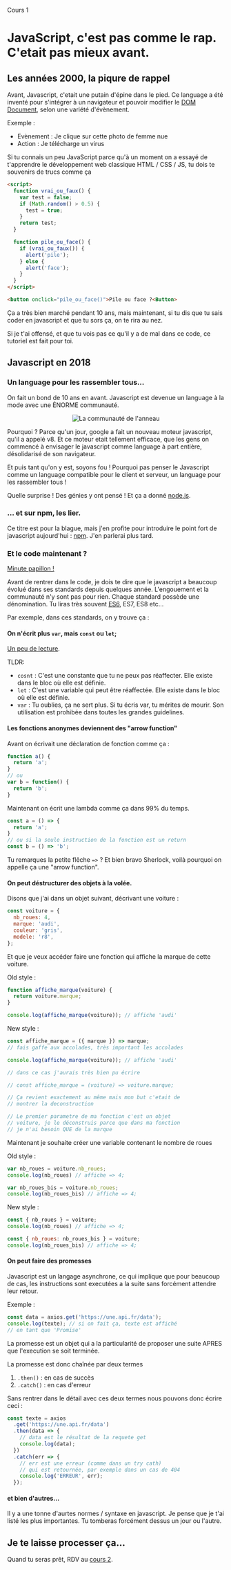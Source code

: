 Cours 1

# JavaScript, c'est pas comme le rap. C'etait pas mieux avant.

## Les années 2000, la piqure de rappel

Avant, Javascript, c'etait une putain d'épine dans le pied. Ce language a été inventé pour s'intégrer à un navigateur et pouvoir modifier le [DOM Document](https://www.w3schools.com/jsref/dom_obj_document.asp), selon une variété d'évènement.

Exemple :

- Evènement : Je clique sur cette photo de femme nue
- Action : Je télécharge un virus

Si tu connais un peu JavaScript parce qu'à un moment on a essayé de t'apprendre le développement web classique HTML / CSS / JS, tu dois te souvenirs de trucs comme ça

```html
<script>
  function vrai_ou_faux() {
    var test = false;
    if (Math.random() > 0.5) {
      test = true;
    }
    return test;
  }

  function pile_ou_face() {
    if (vrai_ou_faux()) {
      alert('pile');
    } else {
      alert('face');
    }
  }
</script>

<button onclick="pile_ou_face()">Pile ou face ?<Button>
```

Ça a très bien marché pendant 10 ans, mais maintenant, si tu dis que tu sais coder en javascript et que tu sors ça, on te rira au nez.

Si je t'ai offensé, et que tu vois pas ce qu'il y a de mal dans ce code, ce tutoriel est fait pour toi.

## Javascript en 2018

### Un language pour les rassembler tous...

On fait un bond de 10 ans en avant.
Javascript est devenue un language à la mode avec une ÉNORME communauté.

<p align="center">
  <img src="./img/communaute.jpg" alt="La communauté de l'anneau">
</p>

Pourquoi ? Parce qu'un jour, google a fait un nouveau moteur javascript, qu'il a appelé v8. Et ce moteur etait tellement efficace, que les gens on commencé à envisager le javascript comme language à part entière, désolidarisé de son navigateur.

Et puis tant qu'on y est, soyons fou ! Pourquoi pas penser le Javascript comme un language compatible pour le client et serveur, un language pour les rassembler tous !

Quelle surprise ! Des génies y ont pensé ! Et ça a donné [node.js](https://nodejs.org).

### ... et sur npm, les lier.

Ce titre est pour la blague, mais j'en profite pour introduire le point fort de javascript aujourd'hui : [npm](https://www.npmjs.com). J'en parlerai plus tard.

### Et le code maintenant ?

[Minute papillon !](https://www.youtube.com/channel/UCBOEy0ETYHd5gWQ2DayMv_g)

Avant de rentrer dans le code, je dois te dire que le javascript a beaucoup évolué dans ses standards depuis quelques année. L'engouement et la communauté n'y sont pas pour rien. Chaque standard possède une dénomination. Tu liras très souvent [ES6](http://es6-features.org/#Constants), ES7, ES8 etc...

Par exemple, dans ces standards, on y trouve ça :

#### On n'écrit plus `var`, mais `const` ou `let`;

[Un peu de lecture](https://medium.com/@vincent.bocquet/var-let-const-en-js-quelles-diff%C3%A9rences-b0f14caa2049).

TLDR:

- `cosnt` : C'est une constante que tu ne peux pas réaffecter. Elle existe dans le bloc où elle est définie.
- `let` : C'est une variable qui peut être réaffectée. Elle existe dans le bloc où elle est définie.
- `var` : Tu oublies, ça ne sert plus. Si tu écris var, tu mérites de mourir. Son utilisation est prohibée dans toutes les grandes guidelines.

#### Les fonctions anonymes deviennent des "arrow function"

Avant on écrivait une déclaration de fonction comme ça :

```js
function a() {
  return 'a';
}
// ou
var b = function() {
  return 'b';
}
```

Maintenant on écrit une lambda comme ça dans 99% du temps.

```js
const a = () => {
  return 'a';
}
// ou si la seule instruction de la fonction est un return
const b = () => 'b';
```

Tu remarques la petite flêche `=>` ? Et bien bravo Sherlock, voilà pourquoi on appelle ça une "arrow function".

#### On peut déstructurer des objets à la volée.

Disons que j'ai dans un objet suivant, décrivant une voiture :

```js
const voiture = {
  nb_roues: 4,
  marque: 'audi',
  couleur: 'gris',
  modele: 'r8',
};
```

Et que je veux accéder faire une fonction qui affiche la marque de cette voiture.

Old style :

```js
function affiche_marque(voiture) {
  return voiture.marque;
}

console.log(affiche_marque(voiture)); // affiche 'audi'
```

New style :

```js
const affiche_marque = ({ marque }) => marque;
// fais gaffe aux accolades, très important les accolades

console.log(affiche_marque(voiture)); // affiche 'audi'

// dans ce cas j'aurais très bien pu écrire

// const affiche_marque = (voiture) => voiture.marque;

// Ça revient exactement au même mais mon but c'etait de
// montrer la deconstruction

// Le premier parametre de ma fonction c'est un objet
// voiture, je le déconstruis parce que dans ma fonction
// je n'ai besoin QUE de la marque
```

Maintenant je souhaite créer une variable contenant le nombre de roues

Old style :

```js
var nb_roues = voiture.nb_roues;
console.log(nb_roues) // affiche => 4;

var nb_roues_bis = voiture.nb_roues;
console.log(nb_roues_bis) // affiche => 4;
```

New style :

```js
const { nb_roues } = voiture;
console.log(nb_roues) // affiche => 4;

const { nb_roues: nb_roues_bis } = voiture;
console.log(nb_roues_bis) // affiche => 4;
```

#### On peut faire des promesses

Javascript est un langage asynchrone, ce qui implique que pour beaucoup de cas, les instructions sont executées a la suite sans forcément attendre leur retour.

Exemple :

```javascript
const data = axios.get('https://une.api.fr/data');
console.log(texte); // si on fait ça, texte est affiché
// en tant que 'Promise'
```

La promesse est un objet qui a la particularité de proposer une suite APRES que l'execution se soit terminée.

La promesse est donc chaînée par deux termes

1. `.then()` : en cas de succès
2. `.catch()` : en cas d'erreur

Sans rentrer dans le détail avec ces deux termes nous pouvons donc écrire ceci :


```javascript
const texte = axios
  .get('https://une.api.fr/data')
  .then(data => {
    // data est le résultat de la requete get
    console.log(data);
  })
  .catch(err => {
    // err est une erreur (comme dans un try cath)
    // qui est retournée, par exemple dans un cas de 404
    console.log('ERREUR', err);
  });
```


#### et bien d'autres...

Il y a une tonne d'aurtes normes / syntaxe en javascript. Je pense que je t'ai listé les plus importantes. Tu tomberas forcément dessus un jour ou l'autre.


## Je te laisse processer ça...

Quand tu seras prêt, RDV au [cours 2](../2).
